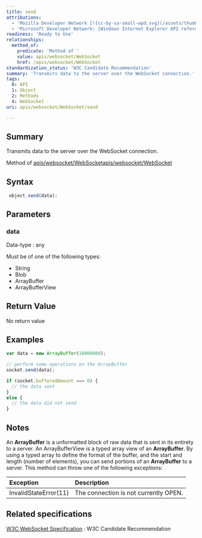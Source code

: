 ```yaml
---
title: send
attributions:
  - 'Mozilla Developer Network [![cc-by-sa-small-wpd.svg](/assets/thumb/8/8c/cc-by-sa-small-wpd.svg/120px-cc-by-sa-small-wpd.svg.png)](http://creativecommons.org/licenses/by-sa/3.0/us/): [Article](https://developer.mozilla.org/en-US/docs/WebSockets/WebSockets_reference/WebSocket)'
  - 'Microsoft Developer Network: [Windows Internet Explorer API reference Article](http://msdn.microsoft.com/en-us/library/ie/hh828809%28v=vs.85%29.aspx)'
readiness: 'Ready to Use'
relationships:
  method_of:
    predicate: 'Method of '
    value: apis/websocket/WebSocket
    href: /apis/websocket/WebSocket
standardization_status: 'W3C Candidate Recommendation'
summary: 'Transmits data to the server over the WebSocket connection.'
tags:
  0: API
  1: Object
  2: Methods
  4: WebSocket
uri: apis/websocket/WebSocket/send

---
```

## <span>Summary</span>

Transmits data to the server over the WebSocket connection.

Method of [apis/websocket/WebSocket](/apis/websocket/WebSocket)[apis/websocket/WebSocket](/apis/websocket/WebSocket)

## <span>Syntax</span>

``` js
 object.send(data);
```

## <span>Parameters</span>

### <span>data</span>

 Data-type
:   any

 Must be of one of the following types:

-   String
-   Blob
-   ArrayBuffer
-   ArrayBufferView

## <span>Return Value</span>

No return value

## <span>Examples</span>

``` js
var data = new ArrayBuffer(10000000);

// perform some operations on the ArrayBuffer
socket.send(data);

if (socket.bufferedAmount === 0) {
  // the data sent
}
else {
  // the data did not send
}
```

## <span>Notes</span>

An **ArrayBuffer** is a unformatted block of raw data that is sent in its entirety to a server. An ArrayBufferView is a typed array view of an **ArrayBuffer**. By using a typed array to define the format of the buffer, and the start and length (number of elements), you can send portions of an **ArrayBuffer** to a server. This method can throw one of the following exceptions:

|Exception|Description|
|:--------|:----------|
|InvalidStateError(11)|The connection is not currently OPEN.|

## <span>Related specifications</span>

[W3C WebSocket Specification](http://www.w3.org/TR/websockets/)
:   W3C Candidate Recommendation
